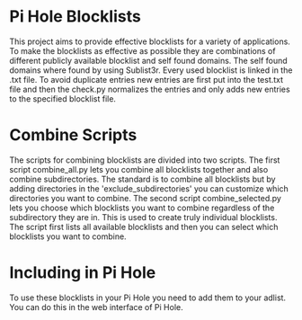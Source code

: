 # Pi Hole Blocklists

This project aims to provide effective blocklists for a variety of applications. To make the blocklists as
effective as possible they are combinations of different publicly available blocklist and self found domains.
The self found domains where found by using Sublist3r. Every used blocklist is linked in the .txt file.
To avoid duplicate entries new entries are first put into the test.txt file and then the check.py normalizes the
entries and only adds new entries to the specified blocklist file.

# Combine Scripts

The scripts for combining blocklists are divided into two scripts. The first script combine_all.py lets you
combine all blocklists together and also combine subdirectories. The standard is to combine all blocklists but by adding directories in the 'exclude_subdirectories' you can customize which directories you want to combine. The second script combine_selected.py lets you choose which blocklists you want to combine regardless of the subdirectory they are in. This is used to create truly individual blocklists. The script first lists all available blocklists and then you can select which blocklists you want to combine.

# Including in Pi Hole

To use these blocklists in your Pi Hole you need to add them to your adlist. You can do this in the
web interface of Pi Hole.
